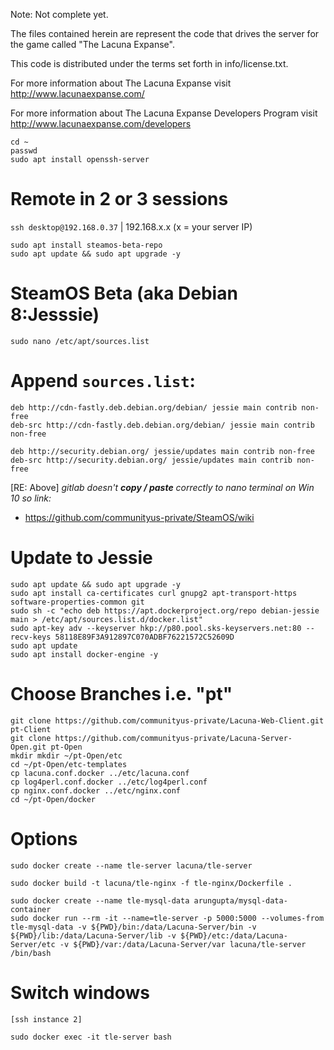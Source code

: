 Note: Not complete yet.

The files contained herein are represent the code that drives the server for the
game called "The Lacuna Expanse". 

This code is distributed under the terms set forth in info/license.txt.

For more information about The Lacuna Expanse visit http://www.lacunaexpanse.com/

For more information about The Lacuna Expanse Developers Program visit
http://www.lacunaexpanse.com/developers

```
cd ~
passwd
sudo apt install openssh-server
```
# Remote in 2 or 3 sessions
`ssh desktop@192.168.0.37`  |  192.168.x.x (x = your server IP)
```
sudo apt install steamos-beta-repo
sudo apt update && sudo apt upgrade -y
```
# SteamOS Beta (aka Debian 8:Jesssie)
```
sudo nano /etc/apt/sources.list
```
# Append `sources.list`:
```
deb http://cdn-fastly.deb.debian.org/debian/ jessie main contrib non-free
deb-src http://cdn-fastly.deb.debian.org/debian/ jessie main contrib non-free

deb http://security.debian.org/ jessie/updates main contrib non-free
deb-src http://security.debian.org/ jessie/updates main contrib non-free
```
[RE: Above] *gitlab doesn't **copy / paste** correctly to nano terminal on Win 10 so link:*
- https://github.com/communityus-private/SteamOS/wiki
# Update to Jessie
```
sudo apt update && sudo apt upgrade -y
sudo apt install ca-certificates curl gnupg2 apt-transport-https software-properties-common git
sudo sh -c "echo deb https://apt.dockerproject.org/repo debian-jessie main > /etc/apt/sources.list.d/docker.list"
sudo apt-key adv --keyserver hkp://p80.pool.sks-keyservers.net:80 --recv-keys 58118E89F3A912897C070ADBF76221572C52609D
sudo apt update
sudo apt install docker-engine -y
```
# Choose Branches i.e. "pt"
```
git clone https://github.com/communityus-private/Lacuna-Web-Client.git pt-Client
git clone https://github.com/communityus-private/Lacuna-Server-Open.git pt-Open
mkdir mkdir ~/pt-Open/etc
cd ~/pt-Open/etc-templates
cp lacuna.conf.docker ../etc/lacuna.conf
cp log4perl.conf.docker ../etc/log4perl.conf
cp nginx.conf.docker ../etc/nginx.conf
cd ~/pt-Open/docker
```
# Options
```
sudo docker create --name tle-server lacuna/tle-server
```
```
sudo docker build -t lacuna/tle-nginx -f tle-nginx/Dockerfile .
```

```
sudo docker create --name tle-mysql-data arungupta/mysql-data-container
sudo docker run --rm -it --name=tle-server -p 5000:5000 --volumes-from tle-mysql-data -v ${PWD}/bin:/data/Lacuna-Server/bin -v ${PWD}/lib:/data/Lacuna-Server/lib -v ${PWD}/etc:/data/Lacuna-Server/etc -v ${PWD}/var:/data/Lacuna-Server/var lacuna/tle-server /bin/bash
```
# Switch windows
`[ssh instance 2]`
```
sudo docker exec -it tle-server bash
```

